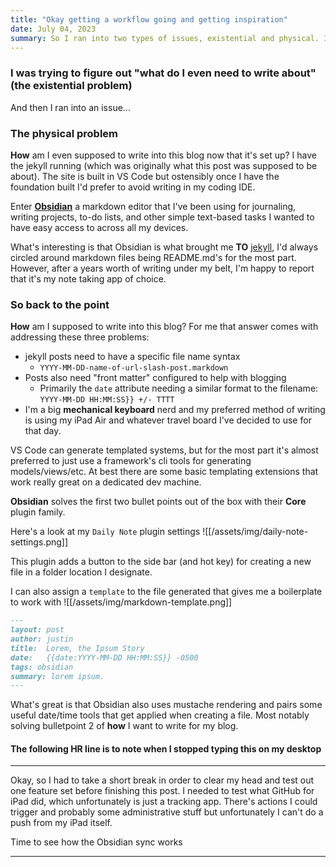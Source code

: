 ```yaml
---
title: "Okay getting a workflow going and getting inspiration"
date: July 04, 2023
summary: So I ran into two types of issues, existential and physical. In both cases I solved the issue by doubling up on tools to use, its better than it sounds. 
---
```

### I was trying to figure out "what do I even need to write about" (the existential problem)
And then I ran into an issue... 

### The physical problem
**How** am I even supposed to write into this blog now that it's set up? I have the jekyll running (which was originally what this post was supposed to be about). The site is built in VS Code but ostensibly once I have the foundation built I'd prefer to avoid writing in my coding IDE. 

Enter **[Obsidian](https://obsidian.md)** a markdown editor that I've been using for journaling, writing projects, to-do lists, and other simple text-based tasks I wanted to have easy access to across all my devices. 

What's interesting is that Obsidian is what brought me **TO** [jekyll](https://jekyllrb.com/), I'd always circled around markdown files being README.md's for the most part.  However, after a years worth of writing under my belt, I'm happy to report that it's my note taking app of choice.

### So back to the point
**How** am I supposed to write into this blog? For me that answer comes with addressing these three problems:
- jekyll posts need to have a specific file name syntax
	- `YYYY-MM-DD-name-of-url-slash-post.markdown`
- Posts also need "front matter" configured to help with blogging
	- Primarily the `date` attribute needing a similar format to the filename: `YYYY-MM-DD HH:MM:SS}} +/- TTTT`
- I'm a big **mechanical keyboard** nerd and my preferred method of writing is using my iPad Air and whatever travel board I've decided to use for that day. 

VS Code can generate templated systems, but for the most part it's almost preferred to just use a framework's cli tools for generating models/views/etc. At best there are some basic templating extensions that work really great on a dedicated dev machine. 

**Obsidian** solves the first two bullet points out of the box with their **Core** plugin family.

Here's a look at my `Daily Note` plugin settings
![[/assets/img/daily-note-settings.png]]

This plugin adds a button to the side bar (and hot key) for creating a new file in a folder location I designate. 

I can also assign a `template` to the file generated that gives me a boilerplate to work with
![[/assets/img/markdown-template.png]]

```markdown
---
layout: post
author: justin
title:  Lorem, the Ipsum Story
date:   {{date:YYYY-MM-DD HH:MM:SS}} -0500
tags: obsidian
summary: lorem ipsum.
---
```

What's great is that Obsidian also uses mustache rendering and pairs some useful date/time tools that get applied when creating a file. Most notably solving bulletpoint 2 of **how** I want to write for my blog.

#### The following HR line is to note when I stopped typing this on my desktop
---

Okay, so I had to take a short break in order to clear my head and test out one feature set before finishing this post. I needed to test what GitHub for iPad did, which unfortunately is just a tracking app. There's actions I could trigger and probably some administrative stuff but unfortunately I can't do a push from my iPad itself. 

Time to see how the Obsidian sync works

---